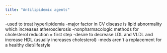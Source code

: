 ```yaml
---
title: "Antilipidemic agents"
---
```

-used to treat hyperlipidemia
-major factor in CV disease is lipid abnormality which increases atherosclerosis
-nonpharmacologic methods for cholesterol reduction = first step
-desire to decrease LDL and VLDL and increase HDL (usually increases cholesterol)
-meds aren't a replacement for a healthy diet/lifestyle

